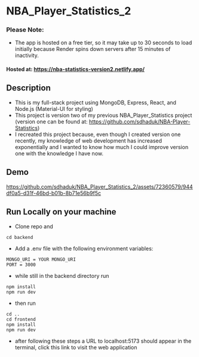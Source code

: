 # NBA_Player_Statistics_2
### Please Note: 
* The app is hosted on a free tier, so it may take up to 30 seconds to load initially because Render spins down servers after 15 minutes of inactivity.
#### Hosted at: https://nba-statistics-version2.netlify.app/


## Description
* This is my full-stack project using MongoDB, Express, React, and Node.js (Material-UI for styling)
* This project is version two of my previous NBA_Player_Statistics project (version one can be found at: https://github.com/sdhaduk/NBA-Player-Statistics)
* I recreated this project because, even though I created version one recently, my knowledge of web development has increased exponentially and I wanted to know how much I could improve version one with the knowledge I have now.
  
## Demo
https://github.com/sdhaduk/NBA_Player_Statistics_2/assets/72360579/944df0a5-d31f-46bd-b01b-8b71e56b9f5c

## Run Locally on your machine
* Clone repo and
  
```cd backend```
 
* Add a .env file with the following environment variables: 
  
```env
MONGO_URI = YOUR MONGO_URI
PORT = 3000
```

* while still in the backend directory run

```
npm install
npm run dev
```

* then run

```
cd ..
cd frontend
npm install
npm run dev
```

* after following these steps a URL to localhost:5173 should appear in the terminal, click this link to visit the web application





